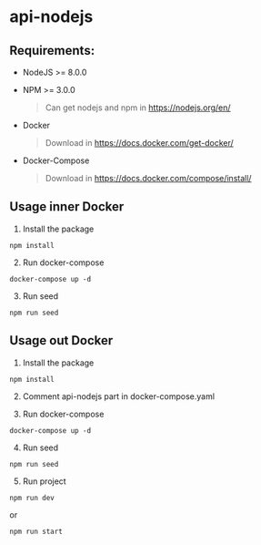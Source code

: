 # api-nodejs

## Requirements:
- NodeJS >= 8.0.0
- NPM >= 3.0.0

  > Can get nodejs and npm in https://nodejs.org/en/
  
- Docker
  > Download in https://docs.docker.com/get-docker/
- Docker-Compose
  > Download in https://docs.docker.com/compose/install/
  
## Usage inner Docker
1. Install the package 
```
npm install 
```
2. Run docker-compose
```
docker-compose up -d
```
3. Run seed
```
npm run seed 
``` 
## Usage out Docker

1. Install the package 
```
npm install 
```
2. Comment api-nodejs part in docker-compose.yaml

3. Run docker-compose
```
docker-compose up -d
```
4. Run seed
```
npm run seed 
``` 
5. Run project
```
npm run dev
```
or
```
npm run start
```